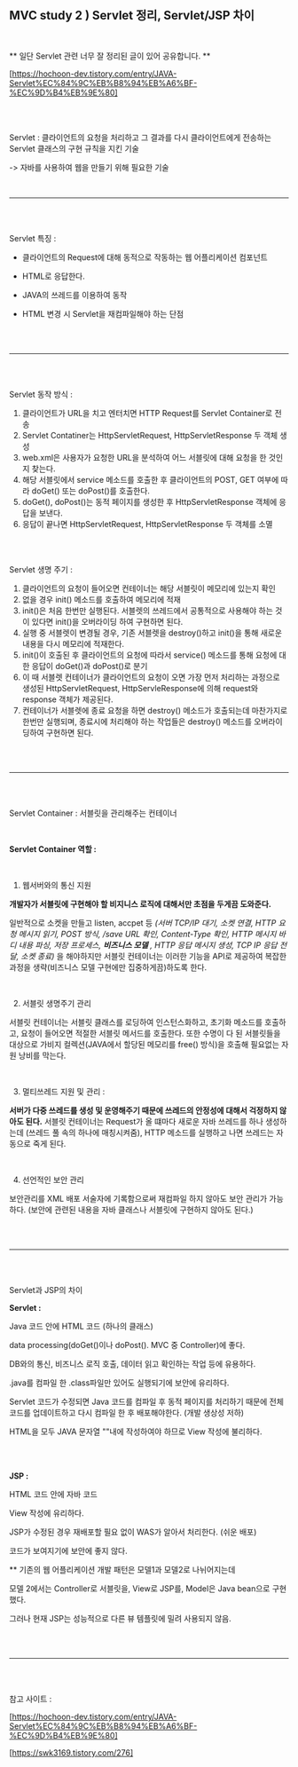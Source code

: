 </br>

## MVC study 2 ) Servlet 정리, Servlet/JSP 차이

</br>

** 일단 Servlet 관련 너무 잘 정리된 글이 있어 공유합니다. **

[https://hochoon-dev.tistory.com/entry/JAVA-Servlet%EC%84%9C%EB%B8%94%EB%A6%BF-%EC%9D%B4%EB%9E%80]

</br></br>

Servlet : 클라이언트의 요청을 처리하고 그 결과를 다시 클라이언트에게 전송하는 Servlet 클래스의 구현 규칙을 지킨 기술

-> 자바를 사용하여 웹을 만들기 위해 필요한 기술

</br>

----------

</br></br>

Servlet 특징 :

- 클라이언트의 Request에 대해 동적으로 작동하는 웹 어플리케이션 컴포넌트

- HTML로 응답한다.

- JAVA의 쓰레드를 이용하여 동작

- HTML 변경 시 Servlet을 재컴파일해야 하는 단점

</br></br>

 * * *
 
 </br></br>

Servlet 동작 방식 :

1.  클라이언트가 URL을 치고 엔터치면 HTTP Request를 Servlet Container로 전송
2.  Servlet Contatiner는 HttpServletRequest, HttpServletResponse 두 객체 생성
3.  web.xml은 사용자가 요청한 URL을 분석하여 어느 서블릿에 대해 요청을 한 것인지 찾는다.
4.  해당 서블릿에서 service 메소드를 호출한 후 클라이언트의 POST, GET 여부에 따라 doGet() 또는 doPost()를 호출한다.
5.  doGet(), doPost()는 동적 페이지를 생성한 후 HttpServletResponse 객체에 응답을 보낸다.
6.  응답이 끝나면 HttpServletRequest, HttpServletResponse 두 객체를 소멸

</br></br>

Servlet 생명 주기 :

1.  클라이언트의 요청이 들어오면 컨테이너는 해당 서블릿이 메모리에 있는지 확인
2.  없을 경우 init() 메소드를 호출하여 메모리에 적재
3.  init()은 처음 한번만 실행된다. 서블렛의 쓰레드에서 공통적으로 사용해야 하는 것이 있다면 init()을 오버라이딩 하여 구현하면 된다.
4.  실행 중 서블렛이 변경될 경우, 기존 서블렛을 destroy()하고 init()을 통해 새로운 내용을 다시 메모리에 적재한다.
5.  init()이 호출된 후 클라이언트의 요청에 따라서 service() 메소드를 통해 요청에 대한 응답이 doGet()과 doPost()로 분기
6.  이 때 서블렛 컨테이너가 클라이언트의 요청이 오면 가장 먼저 처리하는 과정으로 생성된 HttpServletRequest, HttpServleResponse에 의해 request와 response 객체가 제공된다.
7.  컨테이너가 서블렛에 종료 요청을 하면 destroy() 메소드가 호출되는데 마찬가지로 한번만 실행되며, 종료시에 처리해야 하는 작업들은 destroy() 메소드를 오버라이딩하여 구현하면 된다.

</br></br>

----------

</br></br>

Servlet Container : 서블릿을 관리해주는 컨테이너

</br>

**Servlet Container 역할 :**

</br>

1. 웹서버와의 통신 지원

**개발자가 서블릿에 구현해야 할 비지니스 로직에 대해서만 초점을 두게끔 도와준다.**

일반적으로 소켓을 만들고 listen, accpet 등  _(서버 TCP/IP 대기, 소켓 연결, HTTP 요청 메시지 읽기, POST 방식, /save URL 확인, Content-Type 확인, HTTP 메시지 바디 내용 파싱, 저장 프로세스, **비즈니스 모델** , HTTP 응답 메시지 생성, TCP IP 응답 전달, 소켓 종료)_ 을 해야하지만 서블릿 컨테이너는 이러한 기능을 API로 제공하여 복잡한 과정을 생략(비즈니스 모델 구현에만 집중하게끔)하도록 한다.

</br>

2. 서블릿 생명주기 관리

서블릿 컨테이너는 서블릿 클래스를 로딩하여 인스턴스화하고, 초기화 메소드를 호출하고, 요청이 들어오면 적절한 서블릿 메서드를 호출한다. 또한 수명이 다 된 서블릿들을 대상으로 가비지 컬렉션(JAVA에서 할당된 메모리를 free() 방식)을 호출해 필요없는 자원 낭비를 막는다.

</br>

3. 멀티쓰레드 지원 및 관리 :

**서버가 다중 쓰레드를 생성 및 운영해주기 때문에 쓰레드의 안정성에 대해서 걱정하지 않아도 된다.**  서블릿 컨테이너는 Request가 올 떄마다 새로운 자바 쓰레드를 하나 생성하는데 (쓰레드 풀 속의 하나에 매칭시켜줌), HTTP 메소드를 실행하고 나면 쓰레드는 자동으로 죽게 된다.

</br>

4. 선언적인 보안 관리

보안관리를 XML 배포 서술자에 기록함으로써 재컴파일 하지 않아도 보안 관리가 가능하다. (보안에 관련된 내용을 자바 클래스나 서블릿에 구현하지 않아도 된다.)

</br></br>

----------

</br></br>

Servlet과 JSP의 차이

**Servlet :**

Java 코드 안에 HTML 코드 (하나의 클래스)

data processing(doGet()이나 doPost(). MVC 중 Controller)에 좋다.

DB와의 통신, 비즈니스 로직 호출, 데이터 읽고 확인하는 작업 등에 유용하다.

.java를 컴파일 한 .class파일만 있어도 실행되기에 보안에 유리하다.

Servlet 코드가 수정되면 Java 코드를 컴파일 후 동적 페이지를 처리하기 때문에 전체 코드를 업데이트하고 다시 컴파일 한 후 배포해야한다. (개발 생상성 저하)

HTML을 모두 JAVA 문자열 ""내에 작성하여야 하므로 View 작성에 불리하다.

</br></br>

**JSP :**

HTML 코드 안에 자바 코드

View 작성에 유리하다.

JSP가 수정된 경우 재배포할 필요 없이 WAS가 알아서 처리한다. (쉬운 배포)

코드가 보여지기에 보안에 좋지 않다.

** 기존의 웹 어플리케이션 개발 패턴은 모델1과 모델2로 나뉘어지는데

모델 2에서는 Controller로 서블릿을, View로 JSP를, Model은 Java bean으로 구현했다.

그러나 현재 JSP는 성능적으로 다른 뷰 템플릿에 밀려 사용되지 않음.

</br></br>

* * *

</br></br>

참고 사이트 :

[https://hochoon-dev.tistory.com/entry/JAVA-Servlet%EC%84%9C%EB%B8%94%EB%A6%BF-%EC%9D%B4%EB%9E%80]


[https://swk3169.tistory.com/276]
